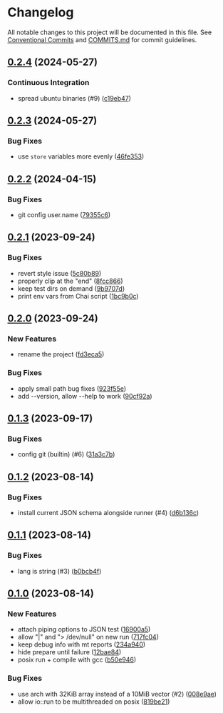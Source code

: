 # Changelog

All notable changes to this project will be documented in this file. See [Conventional Commits](https://www.conventionalcommits.org/en/v1.0.0/) and [COMMITS.md](COMMITS.md) for commit guidelines.

## [0.2.4](https://github.com/mzdun/json-runner/compare/v0.2.3...v0.2.4) (2024-05-27)

### Continuous Integration

- spread ubuntu binaries (#9) ([c19eb47](https://github.com/mzdun/json-runner/commit/c19eb47eac9462d1ae5558fc36e57f9e7019ae71))

## [0.2.3](https://github.com/mzdun/json-runner/compare/v0.2.2...v0.2.3) (2024-05-27)

### Bug Fixes

- use `store` variables more evenly ([46fe353](https://github.com/mzdun/json-runner/commit/46fe353c2dd20283a281a49732cfb779bace1c9a))

## [0.2.2](https://github.com/mzdun/json-runner/compare/v0.2.1...v0.2.2) (2024-04-15)

### Bug Fixes

- git config user.name ([79355c6](https://github.com/mzdun/json-runner/commit/79355c660a8dcca545d81f1a14d5f1e341c992a3))

## [0.2.1](https://github.com/mzdun/json-runner/compare/v0.2.0...v0.2.1) (2023-09-24)

### Bug Fixes

- revert style issue ([5c80b89](https://github.com/mzdun/json-runner/commit/5c80b892718e13e37749789bb3885047a1109cee))
- properly clip at the "end" ([8fcc866](https://github.com/mzdun/json-runner/commit/8fcc866148e44bc91cb42ddfc97abc7951f01292))
- keep test dirs on demand ([9b9707d](https://github.com/mzdun/json-runner/commit/9b9707de95bcb30e969bfc2c68142c44784dd4b7))
- print env vars from Chai script ([1bc9b0c](https://github.com/mzdun/json-runner/commit/1bc9b0cad61d38f66df1b88d16027454e56bd9d4))

## [0.2.0](https://github.com/mzdun/json-runner/compare/v0.1.3...v0.2.0) (2023-09-24)

### New Features

- rename the project ([fd3eca5](https://github.com/mzdun/json-runner/commit/fd3eca5f7a7b3fb799ce12d59dd17eae8d5bed20))

### Bug Fixes

- apply small path bug fixes ([923f55e](https://github.com/mzdun/json-runner/commit/923f55e864ba15fa63ea5ae5dba48f5dfec2fe37))
- add --version, allow --help to work ([90cf92a](https://github.com/mzdun/json-runner/commit/90cf92ae137d2e39ac0394653dd2127379e8b6ca))

## [0.1.3](https://github.com/mzdun/runner/compare/v0.1.2...v0.1.3) (2023-09-17)

### Bug Fixes

- config git (builtin) (#6) ([31a3c7b](https://github.com/mzdun/runner/commit/31a3c7b1db1d935ece312af40dd6634c71178d11))

## [0.1.2](https://github.com/mzdun/runner/compare/v0.1.1...v0.1.2) (2023-08-14)

### Bug Fixes

- install current JSON schema alongside runner (#4) ([d6b136c](https://github.com/mzdun/runner/commit/d6b136c119ed766577b85f43eda793f1710554ac))

## [0.1.1](https://github.com/mzdun/runner/compare/v0.1.0...v0.1.1) (2023-08-14)

### Bug Fixes

- lang is string (#3) ([b0bcb4f](https://github.com/mzdun/runner/commit/b0bcb4ff5d710bfe444f15c0415438860762d608))

## [0.1.0](https://github.com/mzdun/runner/compare/v0.0.0...v0.1.0) (2023-08-14)

### New Features

- attach piping options to JSON test ([16900a5](https://github.com/mzdun/runner/commit/16900a50ca0ad20123ee2d567ac9cd58ed4ac266))
- allow "|" and "> /dev/null" on new run ([717fc04](https://github.com/mzdun/runner/commit/717fc04da1c2e1b5e86e07a71fe99abc1f09800f))
- keep debug info with mt reports ([234a940](https://github.com/mzdun/runner/commit/234a940160c5875acbfedb91b865172d13d48f1d))
- hide prepare until failure ([12bae84](https://github.com/mzdun/runner/commit/12bae842df421e142c00ee1dff248c8f62a4fd9e))
- posix run + compile with gcc ([b50e946](https://github.com/mzdun/runner/commit/b50e9463af3bebeddaff9607349f4e24249c76a5))

### Bug Fixes

- use arch with 32KiB array instead of a 10MiB vector (#2) ([008e9ae](https://github.com/mzdun/runner/commit/008e9ae3b62feeaa82399450cd4dd4a115f81093))
- allow io::run to be multithreaded on posix ([819be21](https://github.com/mzdun/runner/commit/819be21f4f7eb68e1b30ee25eeac22c232cded46))
